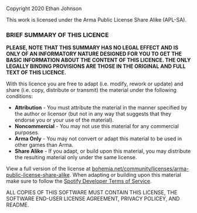 Copyright 2020 Ethan Johnson

This work is licensed under the Arma Public License Share Alike (APL-SA).

### **BRIEF SUMMARY OF THIS LICENCE**
**PLEASE, NOTE THAT THIS SUMMARY HAS NO LEGAL EFFECT AND IS ONLY OF AN INFORMATORY NATURE DESIGNED FOR YOU TO GET THE BASIC INFORMATION ABOUT THE CONTENT OF THIS LICENCE. THE ONLY LEGALLY BINDING PROVISIONS ARE THOSE IN THE ORIGINAL AND FULL TEXT OF THIS LICENCE.**

With this licence you are free to adapt (i.e. modify, rework or update) and share (i.e. copy, distribute or transmit) the material under the following conditions:

- **Attribution** - You must attribute the material in the manner specified by the author or licensor (but not in any way that suggests that they endorse you or your use of the material).
- **Noncommercial** - You may not use this material for any commercial purposes.
- **Arma Only** - You may not convert or adapt this material to be used in other games than Arma.
- **Share Alike** - If you adapt, or build upon this material, you may distribute the resulting material only under the same license.

View a full version of the license at [bohemia.net/community/licenses/arma-public-license-share-alike](https://www.bohemia.net/community/licenses/arma-public-license-share-alike).
When adapting or building upon this material make sure to follow the [Spotify Developer Terms of Service](https://developer.spotify.com/terms/).

ALL COPIES OF THIS SOFTWARE MUST CONTAIN THIS LICENSE, THE SOFTWARE END-USER LICENSE AGREEMENT, PRIVACY POLICEY, AND README.
